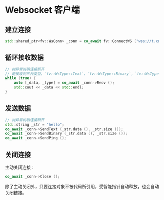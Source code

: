 # Websocket 客户端

## 建立连接

```cpp
std::shared_ptr<fv::WsConn> _conn = co_await fv::ConnectWS ("wss://t.cn/ws");
```

## 循环接收数据

```cpp
// 抛异常说明连接断开
// 能接收到三种类型，`fv::WsType::Text`，`fv::WsType::Binary`，`fv::WsType::Pong`
while (true) {
	auto [_data, _type] = co_await _conn->Recv ();
	std::cout << _data << std::endl;
}
```

## 发送数据

```cpp
// 抛异常说明连接断开
std::string _str = "hello";
co_await _conn->SendText (_str.data (), _str.size ());
co_await _conn->SendBinary (_str.data (), _str.size ());
co_await _conn->SendPing ();
```

## 关闭连接

主动关闭连接：

```cpp
co_await _conn->Close ();
```

除了主动关闭外，只要连接对象不被代码所引用，受智能指针自动释放，也会自动关闭链接。
